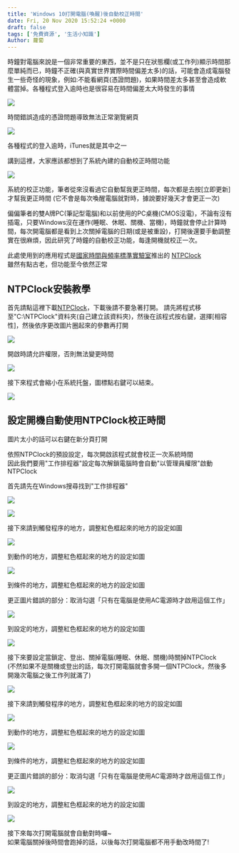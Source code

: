 ```yaml
---
title: 'Windows 10打開電腦(喚醒)後自動校正時間'
date: Fri, 20 Nov 2020 15:52:24 +0000
draft: false
tags: ['免費資源', '生活小知識']
Author: 蘿蔔
---
```


時鐘對電腦來說是一個非常重要的東西，並不是只在狀態欄(或工作列)顯示時間那麼單純而已，時鐘不正確(與真實世界實際時間偏差太多)的話，可能會造成電腦發生一些奇怪的現象，例如:不能看網頁(憑證問題)，如果時間差太多甚至會造成軟體當掉。各種程式登入逾時也是很容易在時間偏差太大時發生的事情

![](https://static.yiy.tw/media/blog/2020112014495468.png)

時間錯誤造成的憑證問題導致無法正常瀏覽網頁

![](https://static.yiy.tw/media/blog/2020112015550593.png)

各種程式的登入逾時，iTunes就是其中之一

講到這裡，大家應該都想到了系統內建的自動校正時間功能

![](https://static.yiy.tw/media/blog/2020112014523058.png)

系統的校正功能，筆者從來沒看過它自動幫我更正時間，每次都是去按\[立即更新\]才幫我更正時間 (它不會是每次喚醒電腦就對時，據說要好幾天才會更正一次)

偏偏筆者的雙A牌PC(筆記型電腦)和以前使用的PC桌機(CMOS沒電)，不論有沒有插電，只要Windows沒在運作(睡眠、休眠、關機、當機)，時鐘就會停止計算時間，每次開電腦都是看到上次關掉電腦的日期(或是被重設)，打開後還要手動調整實在很麻煩，因此研究了時鐘的自動校正功能，每逢開機就校正一次。

此處使用到的應用程式是[國家時間與頻率標準實驗室](https://www.stdtime.gov.tw/chinese/home.aspx "https://www.stdtime.gov.tw/chinese/home.aspx")推出的 [NTPClock](https://www.stdtime.gov.tw/chinese/exe/NTPClock.exe "https://www.stdtime.gov.tw/chinese/exe/NTPClock.exe")  
雖然有點古老，但功能至今依然正常  

NTPClock安裝教學
------------

首先請點這裡下載[NTPClock](https://www.stdtime.gov.tw/chinese/exe/NTPClock.exe "https://www.stdtime.gov.tw/chinese/exe/NTPClock.exe")，下載後請不要急著打開。  
請先將程式移至"C:\\NTPClock"資料夾(自己建立該資料夾)，然後在該程式按右鍵，選擇\[相容性\]，然後依序更改圖片圈起來的參數再打開  

![](https://static.yiy.tw/media/blog/2020112015050958.png)

開啟時請允許權限，否則無法變更時間

![](https://static.yiy.tw/media/blog/2020112015075546.png)

接下來程式會縮小在系統托盤，圖標點右鍵可以結束。

![](https://static.yiy.tw/media/blog/2020112015113959.png)

設定開機自動使用NTPClock校正時間
--------------------

圖片太小的話可以右鍵在新分頁打開

依照NTPClock的預設設定，每次開啟該程式就會校正一次系統時間  
因此我們要用"工作排程器"設定每次解鎖電腦時會自動"以管理員權限"啟動NTPClock

首先請先在Windows搜尋找到"工作排程器"

![](https://static.yiy.tw/media/blog/2020112015162761.png)

![](https://static.yiy.tw/media/blog/2020112015362266.png)

接下來請到觸發程序的地方，調整紅色框起來的地方的設定如圖

![](https://static.yiy.tw/media/blog/2020112015253737.png)

到動作的地方，調整紅色框起來的地方的設定如圖

![](https://static.yiy.tw/media/blog/2020112015265857.png)

到條件的地方，調整紅色框起來的地方的設定如圖

更正圖片錯誤的部分：取消勾選「只有在電腦是使用AC電源時才啟用這個工作」

![](https://static.yiy.tw/media/blog/2020112015284487.png)

到設定的地方，調整紅色框起來的地方的設定如圖

![](https://static.yiy.tw/media/blog/2020112015293652.png)

接下來要設定當鎖定、登出、關掉電腦(睡眠、休眠、關機)時關掉NTPClock  
(不然如果不是關機或登出的話，每次打開電腦就會多開一個NTPClock，然後多開幾次電腦之後工作列就滿了)

![](https://static.yiy.tw/media/blog/2020112015394495.png)

接下來請到觸發程序的地方，調整紅色框起來的地方的設定如圖

![](https://static.yiy.tw/media/blog/2020112015422241.png)

到動作的地方，調整紅色框起來的地方的設定如圖

![](https://static.yiy.tw/media/blog/2020112015435684.png)

到條件的地方，調整紅色框起來的地方的設定如圖

更正圖片錯誤的部分：取消勾選「只有在電腦是使用AC電源時才啟用這個工作」

![](https://static.yiy.tw/media/blog/2020112015284487.png)

到設定的地方，調整紅色框起來的地方的設定如圖

![](https://static.yiy.tw/media/blog/2020112015293652.png)

接下來每次打開電腦就會自動對時囉~  
如果電腦關掉後時間會跑掉的話，以後每次打開電腦都不用手動改時間了!